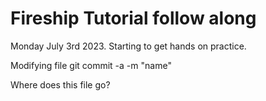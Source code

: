 # Fireship Tutorial follow along

Monday July 3rd 2023. Starting to get hands on practice.

Modifying file
git commit -a -m "name"

Where does this file go?
